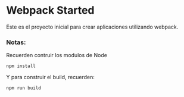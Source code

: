 # Webpack Started

Este es el proyecto inicial para crear aplicaciones utilizando webpack.

### Notas:

Recuerden contruir los modulos de Node

```
npm install
```

Y para construir el build, recuerden:

```
npm run build
```
